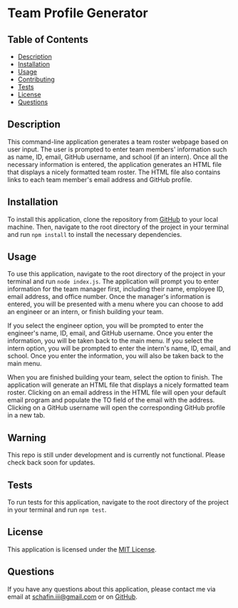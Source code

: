 # Team Profile Generator

## Table of Contents
- [Description](#description)
- [Installation](#installation)
- [Usage](#usage)
- [Contributing](#contributing)
- [Tests](#tests)
- [License](#license)
- [Questions](#questions)

## Description
This command-line application generates a team roster webpage based on user input. The user is prompted to enter team members' information such as name, ID, email, GitHub username, and school (if an intern). Once all the necessary information is entered, the application generates an HTML file that displays a nicely formatted team roster. The HTML file also contains links to each team member's email address and GitHub profile.

## Installation
To install this application, clone the repository from [GitHub](https://github.com/SChafinIII/Team-Profile-Generator.git) to your local machine. Then, navigate to the root directory of the project in your terminal and run `npm install` to install the necessary dependencies.

## Usage
To use this application, navigate to the root directory of the project in your terminal and run `node index.js`. The application will prompt you to enter information for the team manager first, including their name, employee ID, email address, and office number. Once the manager's information is entered, you will be presented with a menu where you can choose to add an engineer or an intern, or finish building your team. 

If you select the engineer option, you will be prompted to enter the engineer's name, ID, email, and GitHub username. Once you enter the information, you will be taken back to the main menu. If you select the intern option, you will be prompted to enter the intern's name, ID, email, and school. Once you enter the information, you will also be taken back to the main menu.

When you are finished building your team, select the option to finish. The application will generate an HTML file that displays a nicely formatted team roster. Clicking on an email address in the HTML file will open your default email program and populate the TO field of the email with the address. Clicking on a GitHub username will open the corresponding GitHub profile in a new tab.

## Warning
This repo is still under development and is currently not functional. Please check back soon for updates.

## Tests
To run tests for this application, navigate to the root directory of the project in your terminal and run `npm test`.

## License
This application is licensed under the [MIT License](https://opensource.org/licenses/MIT).

## Questions
If you have any questions about this application, please contact me via email at schafin.iii@gmail.com or on [GitHub](https://github.com/SChafinIII).
 
